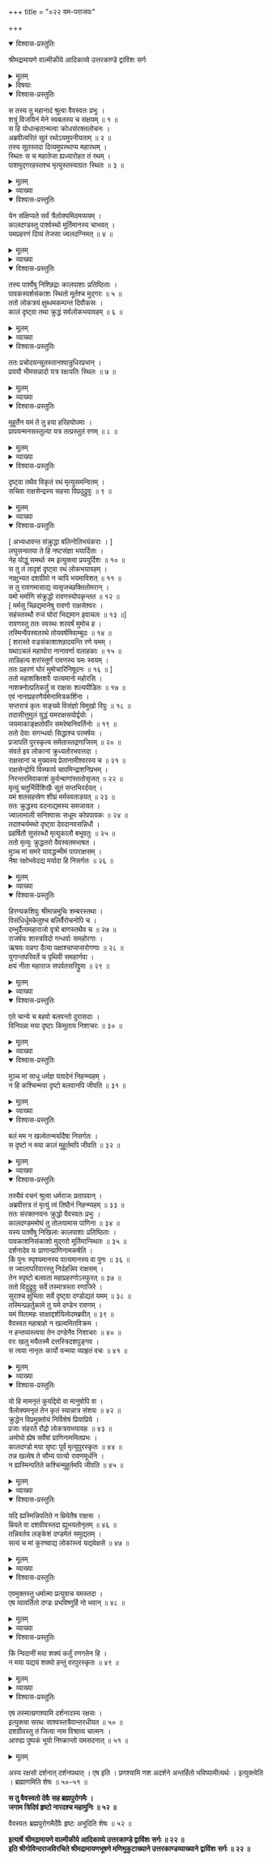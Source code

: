 +++
title = "०२२ यम-पराजयः"

+++

<details open><summary>विश्वास-प्रस्तुतिः</summary>

श्रीमद्रामायणे वाल्मीकीये आदिकाव्ये उत्तरकाण्डे द्वाविंशः सर्गः
</details>

<details><summary>मूलम्</summary>

श्रीमद्रामायणे वाल्मीकीये आदिकाव्ये उत्तरकाण्डे द्वाविंशः सर्गः
</details>

<details><summary>विषयाः</summary>

रावण-कृत--निज-सेना-संक्षय--क्षुभितेन यमेन  
मृत्यु-प्रभृतिभिः सह साटोपं रावणेन सह महा-रण-प्रवर्तनम् ॥ १ ॥  
मृत्युना प्रबली-भवतो रावणस्य मारणाय  
स्व-नियोजनम् अर्थितेन यमेन  
तत्-प्रतिषेध-पूर्वकं  
रावण-संजिहीर्षया निज-चण्ड-दण्डोद्यमने  
स-त्वरम् आविर्-भूतेन ब्रह्मणा  
तं प्रति दण्ड-रावणयोर् उभयोर् अपि  
स्व-दत्त-वरतया ऽन्यतर-पराभवे  
स्वस्यानृत-वचनत्वोक्त्तया  
रावणे दण्ड-पातन-प्रतिषेधनम् ॥ २ ॥  
यमे तद्-वचन-गौरवेण रथादिभिः सहान्तर्धानं गते  
रावणेन जय-घोषण-पूर्वकं पुष्पकारोहणेन निर्गमनम् ॥ ३ ॥
</details>

<details open><summary>विश्वास-प्रस्तुतिः</summary>

स तस्य तु महानादं श्रुत्वा वैवस्वतः प्रभुः ।  
शत्रुं विजयिनं मेने स्वबलस्य च संक्षयम् ॥ १ ॥  
स हि योधान्हतान्मत्वा क्रोधसंरक्तलोचनः ।  
अब्रवीत्वरितं सूतं रथोऽयमुपनीयताम् ॥ २ ॥  
तस्य सूतस्तदा दिव्यमुपस्थाप्य महारथम् ।  
स्थितः स च महातेजा ह्यध्यारोहत तं रथम् ।  
पाशमुद्गरहस्तश्च मृत्युस्तस्याग्रतः स्थितः ॥ ३ ॥
</details>

<details><summary>मूलम्</summary>

स तस्य तु महानादं श्रुत्वा वैवस्वतः प्रभुः ।  
शत्रुं विजयिनं मेने स्वबलस्य च संक्षयम् ॥ १ ॥  
स हि योधान्हतान्मत्वा क्रोधसंरक्तलोचनः ।  
अब्रवीत्वरितं सूतं रथोऽयमुपनीयताम् ॥ २ ॥  
तस्य सूतस्तदा दिव्यमुपस्थाप्य महारथम् ।  
स्थितः स च महातेजा ह्यध्यारोहत तं रथम् ।  
पाशमुद्गरहस्तश्च मृत्युस्तस्याग्रतः स्थितः ॥ ३ ॥
</details>

<details><summary>व्याख्या</summary>

उपनीयतामित्यब्रवीदित्यन्वयः ॥ २-३ ॥
</details>

<details open><summary>विश्वास-प्रस्तुतिः</summary>

येन संक्षिप्यते सर्वं त्रैलोक्यमिदमव्ययम् ।  
कालदण्डस्तु पार्श्वस्थो मूर्तिमानस्य चाभवत् ।  
यमप्रहरणं दिव्यं तेजसा ज्वलदग्निमत् ॥ ४ ॥
</details>

<details><summary>मूलम्</summary>

येन संक्षिप्यते सर्वं त्रैलोक्यमिदमव्ययम् ।  
कालदण्डस्तु पार्श्वस्थो मूर्तिमानस्य चाभवत् ।  
यमप्रहरणं दिव्यं तेजसा ज्वलदग्निमत् ॥ ४ ॥
</details>

<details><summary>व्याख्या</summary>

येन मृत्युना । युगान्ते सर्वं सकृदेव संह्रियत इत्यर्थः । अव्ययं प्रवाहनित्यम् ॥ ४ ॥
</details>

<details open><summary>विश्वास-प्रस्तुतिः</summary>

तस्य पार्श्वेषु निश्छिद्राः कालपाशाः प्रतिष्ठिताः ।  
पावकस्पर्शसंकाशः स्थितो मूर्तश्च मुद्गरः ॥ ५ ॥  
ततो लोकत्रयं क्षुब्धमकम्पन्त दिवौकसः ।  
कालं दृष्ट्वा तथा क्रुद्धं सर्वलोकभयावहम् ॥ ६ ॥
</details>

<details><summary>मूलम्</summary>

तस्य पार्श्वेषु निश्छिद्राः कालपाशाः प्रतिष्ठिताः ।  
पावकस्पर्शसंकाशः स्थितो मूर्तश्च मुद्गरः ॥ ५ ॥  
ततो लोकत्रयं क्षुब्धमकम्पन्त दिवौकसः ।  
कालं दृष्ट्वा तथा क्रुद्धं सर्वलोकभयावहम् ॥ ६ ॥
</details>

<details><summary>व्याख्या</summary>

निश्छिद्राः निरन्तराः ॥ ५-६ ॥
</details>

<details open><summary>विश्वास-प्रस्तुतिः</summary>

ततः प्रचोदयन्सूतस्तानश्वान्रुधिरप्रभान् ।  
प्रययौ भीमसन्नादो यत्र रक्षःपतिः स्थितः ॥ ७ ॥
</details>

<details><summary>मूलम्</summary>

ततः प्रचोदयन्सूतस्तानश्वान्रुधिरप्रभान् ।  
प्रययौ भीमसन्नादो यत्र रक्षःपतिः स्थितः ॥ ७ ॥
</details>

<details><summary>व्याख्या</summary>

ततः प्रचोदयन्सूतस्तान्हयान्रुधिरप्रभानित्यत्र चो इति गायत्री ॥ ७ ॥
</details>

<details open><summary>विश्वास-प्रस्तुतिः</summary>

मुहूर्तेन यमं ते तु हया हरिहयोपमाः ।  
प्रापयन्मनसस्तुल्या यत्र तत्प्रस्तुतं रणम् ॥ ८ ॥
</details>

<details><summary>मूलम्</summary>

मुहूर्तेन यमं ते तु हया हरिहयोपमाः ।  
प्रापयन्मनसस्तुल्या यत्र तत्प्रस्तुतं रणम् ॥ ८ ॥
</details>

<details><summary>व्याख्या</summary>

मनस्तुल्याः मनस्तुल्यवेगा इत्यर्थः ॥ ८ ॥
</details>

<details open><summary>विश्वास-प्रस्तुतिः</summary>

दृष्ट्वा तथैव विकृतं रथं मृत्युसमन्वितम् ।  
सचिवा राक्षसेन्द्रस्य सहसा विप्रदुद्रुवुः ॥ ९ ॥
</details>

<details><summary>मूलम्</summary>

दृष्ट्वा तथैव विकृतं रथं मृत्युसमन्वितम् ।  
सचिवा राक्षसेन्द्रस्य सहसा विप्रदुद्रुवुः ॥ ९ ॥
</details>

<details><summary>व्याख्या</summary>

विकृतं घोरसन्नाहरूपविकारवन्तम् ॥ ९ ॥
</details>

<details open><summary>विश्वास-प्रस्तुतिः</summary>

\[ अभ्यधावन्त संक्रुद्धा बलिनोतिभयंकराः । \]  
लघुसन्वतया ते हि नष्टसंज्ञा भयार्दिताः ।  
नेह योद्धुं समर्थाः स्म इत्युक्त्वा प्रययुर्दिशः ॥ १० ॥  
स तु तं तादृशं दृष्ट्वा रथं लोकभयावहम् ।  
नाक्षुभ्यत दशग्रीवो न चापि भयमाविशत् ॥ ११ ॥  
स तु रावणमासाद्य व्यसृजच्छक्तितोमरान् ।  
यमो मर्माणि संक्रुद्धो रावणस्योपकृन्तत ॥ १२ ॥  
\[ मर्मसु च्छिद्यमानेषु रावणो राक्षसेश्वरः ।  
सहंस्तस्थौ रुजं घोरां भिद्यमान इवाचलः ॥ १३ ॥\]  
रावणस्तु ततः स्वस्थः शरवर्षं मुमोच ह ।  
तस्मिन्वैवस्वतरथे तोयवर्षमिवाम्बुदः ॥ १४ ॥  
\[ शरास्ते वज्रसंकाशाश्छादयन्ति रणे यमम् ।  
यथाऽचलं महाघोरा नानावर्णा वलाहकाः ॥ १५ ॥  
तान्निहत्य शरांस्तूर्णं रावणस्य यमः स्वयम् ।  
ततः प्रहरणं घोरं मुमोचारिनिषूदनः ॥ १६ ॥ \]  
ततो महाशक्तिशरैः पात्यमानो महोरसि ।  
नाशक्नोत्प्रतिकर्तुं स राक्षसः शल्यपीडितः ॥ १७ ॥  
एवं नानाप्रहरणैर्यमेनामित्रकर्शिना ।  
सप्तरात्रं कृतः सङ्ख्ये विसंज्ञो विमुखो रिपुः ॥ १८ ॥  
तदासीत्तुमुलं युद्धं यमराक्षसयोर्द्वयोः ।  
जयमाकाङ्क्षतोर्वीर समरेष्वनिवर्तिनोः ॥ १९ ॥  
ततो देवाः सगन्धर्वाः सिद्धाश्च परमर्षयः ।  
प्रजापतिं पुरस्कृत्य समेतास्तद्रणाजिरम् ॥ २० ॥  
संवर्त इव लोकानां क्रुध्यतोरभवत्तदा ।  
राक्षसानां च मुख्यस्य प्रेतानामीश्वरस्य च ॥ २१ ॥  
राक्षसेन्द्रोपि विस्फार्य चापमिन्द्राशनिप्रभम् ।  
निरन्तरमिवाकाशं कुर्वन्बाणांस्ततोसृजत् ॥ २२ ॥  
मृत्युं चतुर्भिर्विशिखैः सूतं सप्तभिरर्दयत् ।  
यमं शतसहस्रेण शीघ्रं मर्मस्वताडयत् ॥ २३ ॥  
ततः क्रुद्धस्य वदनाद्यमस्य समजायत ।  
ज्वालामाली सनिश्वासः सधूमः कोपपावकः ॥ २४ ॥  
तदाश्चर्यमथो दृष्ट्वा देवदानवसन्निधौ ।  
प्रहर्षितौ सुसंरब्धौ मृत्युकालौ बभूवतुः ॥ २५ ॥  
ततो मृत्युः क्रुद्धतरो वैवस्वतमभाषत ।  
मुञ्च मां समरे यावद्धन्मीमं पापराक्षसम् ।  
नैषा रक्षोभवेदद्य मर्यादा हि निसर्गतः ॥ २६ ॥
</details>

<details><summary>मूलम्</summary>

\[ अभ्यधावन्त संक्रुद्धा बलिनोतिभयंकराः । \]  
लघुसन्वतया ते हि नष्टसंज्ञा भयार्दिताः ।  
नेह योद्धुं समर्थाः स्म इत्युक्त्वा प्रययुर्दिशः ॥ १० ॥  
स तु तं तादृशं दृष्ट्वा रथं लोकभयावहम् ।  
नाक्षुभ्यत दशग्रीवो न चापि भयमाविशत् ॥ ११ ॥  
स तु रावणमासाद्य व्यसृजच्छक्तितोमरान् ।  
यमो मर्माणि संक्रुद्धो रावणस्योपकृन्तत ॥ १२ ॥  
\[ मर्मसु च्छिद्यमानेषु रावणो राक्षसेश्वरः ।  
सहंस्तस्थौ रुजं घोरां भिद्यमान इवाचलः ॥ १३ ॥\]  
रावणस्तु ततः स्वस्थः शरवर्षं मुमोच ह ।  
तस्मिन्वैवस्वतरथे तोयवर्षमिवाम्बुदः ॥ १४ ॥  
\[ शरास्ते वज्रसंकाशाश्छादयन्ति रणे यमम् ।  
यथाऽचलं महाघोरा नानावर्णा वलाहकाः ॥ १५ ॥  
तान्निहत्य शरांस्तूर्णं रावणस्य यमः स्वयम् ।  
ततः प्रहरणं घोरं मुमोचारिनिषूदनः ॥ १६ ॥ \]  
ततो महाशक्तिशरैः पात्यमानो महोरसि ।  
नाशक्नोत्प्रतिकर्तुं स राक्षसः शल्यपीडितः ॥ १७ ॥  
एवं नानाप्रहरणैर्यमेनामित्रकर्शिना ।  
सप्तरात्रं कृतः सङ्ख्ये विसंज्ञो विमुखो रिपुः ॥ १८ ॥  
तदासीत्तुमुलं युद्धं यमराक्षसयोर्द्वयोः ।  
जयमाकाङ्क्षतोर्वीर समरेष्वनिवर्तिनोः ॥ १९ ॥  
ततो देवाः सगन्धर्वाः सिद्धाश्च परमर्षयः ।  
प्रजापतिं पुरस्कृत्य समेतास्तद्रणाजिरम् ॥ २० ॥  
संवर्त इव लोकानां क्रुध्यतोरभवत्तदा ।  
राक्षसानां च मुख्यस्य प्रेतानामीश्वरस्य च ॥ २१ ॥  
राक्षसेन्द्रोपि विस्फार्य चापमिन्द्राशनिप्रभम् ।  
निरन्तरमिवाकाशं कुर्वन्बाणांस्ततोसृजत् ॥ २२ ॥  
मृत्युं चतुर्भिर्विशिखैः सूतं सप्तभिरर्दयत् ।  
यमं शतसहस्रेण शीघ्रं मर्मस्वताडयत् ॥ २३ ॥  
ततः क्रुद्धस्य वदनाद्यमस्य समजायत ।  
ज्वालामाली सनिश्वासः सधूमः कोपपावकः ॥ २४ ॥  
तदाश्चर्यमथो दृष्ट्वा देवदानवसन्निधौ ।  
प्रहर्षितौ सुसंरब्धौ मृत्युकालौ बभूवतुः ॥ २५ ॥  
ततो मृत्युः क्रुद्धतरो वैवस्वतमभाषत ।  
मुञ्च मां समरे यावद्धन्मीमं पापराक्षसम् ।  
नैषा रक्षोभवेदद्य मर्यादा हि निसर्गतः ॥ २६ ॥
</details>

<details><summary>व्याख्या</summary>

लघुसत्त्वतया अल्पवीर्यतया ॥ १०-२६ ॥
</details>

<details open><summary>विश्वास-प्रस्तुतिः</summary>

हिरण्यकशिपुः श्रीमान्नमुचिः शम्बरस्तथा ।  
विसंधिर्धूमकेतुश्च बलिर्वैरोचनोपि च ।  
दम्भुर्दैत्यमहाराजो वृत्रो बाणस्तथैव च ॥ २७ ॥  
राजर्षयः शास्त्रविदो गन्धर्वाः समहोरगाः ।  
ऋषयः पन्नगा दैत्या पक्षाश्चाप्यप्सरोगणाः ॥ २८ ॥  
युगान्तपरिवर्ते च पृथिवी समहार्णवा ।  
क्षयं नीता महाराज सपर्वतसरिद्द्रुमा ॥ २९ ॥
</details>

<details><summary>मूलम्</summary>

हिरण्यकशिपुः श्रीमान्नमुचिः शम्बरस्तथा ।  
विसंधिर्धूमकेतुश्च बलिर्वैरोचनोपि च ।  
दम्भुर्दैत्यमहाराजो वृत्रो बाणस्तथैव च ॥ २७ ॥  
राजर्षयः शास्त्रविदो गन्धर्वाः समहोरगाः ।  
ऋषयः पन्नगा दैत्या पक्षाश्चाप्यप्सरोगणाः ॥ २८ ॥  
युगान्तपरिवर्ते च पृथिवी समहार्णवा ।  
क्षयं नीता महाराज सपर्वतसरिद्द्रुमा ॥ २९ ॥
</details>

<details><summary>व्याख्या</summary>

दम्भुर्नाम कश्चिदसुरः ॥ २७-२९ ॥
</details>

<details open><summary>विश्वास-प्रस्तुतिः</summary>

एते चान्ये च बहवो बलवन्तो दुरासदाः ।  
विनिपन्ना मया दृष्टाः किमुताय निशाचरः ॥ ३० ॥
</details>

<details><summary>मूलम्</summary>

एते चान्ये च बहवो बलवन्तो दुरासदाः ।  
विनिपन्ना मया दृष्टाः किमुताय निशाचरः ॥ ३० ॥
</details>

<details><summary>व्याख्या</summary>

विनिपन्नाः विनाशं प्राप्ताः । दृष्टाः दृष्टमात्राः ॥ ३० ॥
</details>

<details open><summary>विश्वास-प्रस्तुतिः</summary>

मुञ्च मां साधु धर्मज्ञ यावदेनं निहन्म्यहम् ।  
न हि कश्चिन्मया दृष्टो बलवानपि जीवति ॥ ३१ ॥
</details>

<details><summary>मूलम्</summary>

मुञ्च मां साधु धर्मज्ञ यावदेनं निहन्म्यहम् ।  
न हि कश्चिन्मया दृष्टो बलवानपि जीवति ॥ ३१ ॥
</details>

<details><summary>व्याख्या</summary>

यावन्निहन्मि निहनिध्यामीत्यर्थः । यावद्योगे भविष्यदर्थे लट् ॥ ३१ ॥
</details>

<details open><summary>विश्वास-प्रस्तुतिः</summary>

बलं मम न खल्वेतन्मर्यादैषा निसर्गतः ।  
स दृष्टो न मया कालं मुहूर्तमपि जीवति ॥ ३२ ॥
</details>

<details><summary>मूलम्</summary>

बलं मम न खल्वेतन्मर्यादैषा निसर्गतः ।  
स दृष्टो न मया कालं मुहूर्तमपि जीवति ॥ ३२ ॥
</details>

<details><summary>व्याख्या</summary>

मयां दृष्टो मुहूर्तमपि न जीवतीत्येतत् मद्वचनं बलं न खलु बलप्रकाशनं न भवति । किंतु निसर्गतः स्वभावतः सिद्धा मर्यादा एषा । अनादिसृष्टिरेवंविधेत्यर्थः । उक्तमर्थमुपसंहरति स दृष्ट इति ॥ ३२ ॥
</details>

<details open><summary>विश्वास-प्रस्तुतिः</summary>

तस्यैवं वचनं श्रुत्वा धर्मराजः प्रतापवान् ।  
अब्रवीत्तत्र तं मृत्युं त्वं तिष्ठैनं निहन्म्यहम् ॥ ३३ ॥  
ततः संरक्तनयनः क्रुद्धो वैवस्वतः प्रभुः ।  
कालदण्डममोघं तु तोलयामास पाणिना ॥ ३४ ॥  
यस्य पार्श्वेषु निखिलाः कालपाशाः प्रतिष्ठिताः ।  
पावकाशनिसंकाशो मुद्गरो मूर्तिमान्स्थितः ॥ ३५ ॥  
दर्शनादेव यः प्राणान्प्राणिनामकर्षति ।  
किं पुनः स्पृश्यमानस्य पात्यमानस्य वा पुनः ॥ ३६ ॥  
स ज्वालापरिवारस्तु निर्दहन्निव राक्षसम् ।  
तेन स्पृष्टो बलवता महाप्रहरणोऽस्फुरत् ॥ ३७ ॥  
ततो विदुद्रुवुः सर्वे तस्मात्रस्ता रणाजिरे ।  
सुराश्च क्षुभिताः सर्वे दृष्ट्वा दण्डोद्यतं यमम् ॥ ३८ ॥  
तस्मिन्प्रहर्तुकामे तु यमे दण्डेन रावणम् ।  
यमं पितामहः साक्षाद्दर्शयित्वेदमब्रवीत् ॥ ३९ ॥  
वैवस्वत महाबाहो न खल्वमितविक्रम ।  
न हन्तव्यस्त्वया तेन दण्डेनैव निशाचरः ॥ ४० ॥  
वरः खलु मयैतस्मै दत्तस्त्रिदशपुङ्गव ।  
स त्वया नानृतः कार्यो यन्मया व्याहृतं वचः ॥ ४१ ॥
</details>

<details><summary>मूलम्</summary>

तस्यैवं वचनं श्रुत्वा धर्मराजः प्रतापवान् ।  
अब्रवीत्तत्र तं मृत्युं त्वं तिष्ठैनं निहन्म्यहम् ॥ ३३ ॥  
ततः संरक्तनयनः क्रुद्धो वैवस्वतः प्रभुः ।  
कालदण्डममोघं तु तोलयामास पाणिना ॥ ३४ ॥  
यस्य पार्श्वेषु निखिलाः कालपाशाः प्रतिष्ठिताः ।  
पावकाशनिसंकाशो मुद्गरो मूर्तिमान्स्थितः ॥ ३५ ॥  
दर्शनादेव यः प्राणान्प्राणिनामकर्षति ।  
किं पुनः स्पृश्यमानस्य पात्यमानस्य वा पुनः ॥ ३६ ॥  
स ज्वालापरिवारस्तु निर्दहन्निव राक्षसम् ।  
तेन स्पृष्टो बलवता महाप्रहरणोऽस्फुरत् ॥ ३७ ॥  
ततो विदुद्रुवुः सर्वे तस्मात्रस्ता रणाजिरे ।  
सुराश्च क्षुभिताः सर्वे दृष्ट्वा दण्डोद्यतं यमम् ॥ ३८ ॥  
तस्मिन्प्रहर्तुकामे तु यमे दण्डेन रावणम् ।  
यमं पितामहः साक्षाद्दर्शयित्वेदमब्रवीत् ॥ ३९ ॥  
वैवस्वत महाबाहो न खल्वमितविक्रम ।  
न हन्तव्यस्त्वया तेन दण्डेनैव निशाचरः ॥ ४० ॥  
वरः खलु मयैतस्मै दत्तस्त्रिदशपुङ्गव ।  
स त्वया नानृतः कार्यो यन्मया व्याहृतं वचः ॥ ४१ ॥
</details>

<details><summary>व्याख्या</summary>

अयमेनं निहन्म्यहं अहमेनमयं निहन्मि । अविलम्बेन हन्मीत्यर्थः ॥ ३३-४१ ॥
</details>

<details open><summary>विश्वास-प्रस्तुतिः</summary>

यो हि मामनृतं कुर्याद्देवो वा मानुषोपि वा ।  
त्रैलोक्यमनृतं तेन कृतं स्यान्नात्र संशयः ॥ ४२ ॥  
क्रुद्धेन विप्रमुक्तोयं निर्विशेषं प्रियाप्रिये ।  
प्रजाः संहरते रौद्रो लोकत्रयभयावहः ॥ ४३ ॥  
अमोघो ह्येष सर्वेषां प्राणिनाममितप्रभः ।  
कालदण्डो मया सृष्टः पूर्वं मृत्युपुरस्कृतः ॥ ४४ ॥  
तन्न खल्वेष ते सौम्य पात्यो रावणमूर्धनि ।  
न ह्यस्मिन्पतिते कश्चिन्मुहूर्तमपि जीवति ॥ ४५ ॥
</details>

<details><summary>मूलम्</summary>

यो हि मामनृतं कुर्याद्देवो वा मानुषोपि वा ।  
त्रैलोक्यमनृतं तेन कृतं स्यान्नात्र संशयः ॥ ४२ ॥  
क्रुद्धेन विप्रमुक्तोयं निर्विशेषं प्रियाप्रिये ।  
प्रजाः संहरते रौद्रो लोकत्रयभयावहः ॥ ४३ ॥  
अमोघो ह्येष सर्वेषां प्राणिनाममितप्रभः ।  
कालदण्डो मया सृष्टः पूर्वं मृत्युपुरस्कृतः ॥ ४४ ॥  
तन्न खल्वेष ते सौम्य पात्यो रावणमूर्धनि ।  
न ह्यस्मिन्पतिते कश्चिन्मुहूर्तमपि जीवति ॥ ४५ ॥
</details>

<details><summary>व्याख्या</summary>

अनृतं असत्यवादिनं कुर्यात् । मृत्युपुरस्कृतः मृत्युना पुरस्कृतः। बहुव्रीहिश्च ॥ ४२-४५ ॥
</details>

<details open><summary>विश्वास-प्रस्तुतिः</summary>

यदि ह्यस्मिन्निपतिते न म्रियेतैष राक्षसः ।  
म्रियते वा दशग्रीवस्तदा ह्युभयतोनृतम् ॥ ४६ ॥  
तन्निवर्तय लङ्केशं दण्डमेतं समुद्यतम् ।  
सत्यं च मां कुरुष्वाद्य लोकांस्त्वं यद्यवेक्षसे ॥ ४७ ॥
</details>

<details><summary>मूलम्</summary>

यदि ह्यस्मिन्निपतिते न म्रियेतैष राक्षसः ।  
म्रियते वा दशग्रीवस्तदा ह्युभयतोनृतम् ॥ ४६ ॥  
तन्निवर्तय लङ्केशं दण्डमेतं समुद्यतम् ।  
सत्यं च मां कुरुष्वाद्य लोकांस्त्वं यद्यवेक्षसे ॥ ४७ ॥
</details>

<details><summary>व्याख्या</summary>

उभयतोनृतं मया कालदण्डस्य मोघत्वसंपादने दण्डस्यानृतत्वं रक्षोमरणोपेक्षणे वरवचनस्यानृतत्वमिति ॥ ४६-४७ ॥
</details>

<details open><summary>विश्वास-प्रस्तुतिः</summary>

एवमुक्तस्तु धर्मात्मा प्रत्युवाच यमस्तदा ।  
एष व्यावर्तितो दण्डः प्रभविष्णुर्हि नो भवान् ॥ ४८ ॥
</details>

<details><summary>मूलम्</summary>

एवमुक्तस्तु धर्मात्मा प्रत्युवाच यमस्तदा ।  
एष व्यावर्तितो दण्डः प्रभविष्णुर्हि नो भवान् ॥ ४८ ॥
</details>

<details><summary>व्याख्या</summary>

प्रभविष्णुः स्वामी ॥ ४८ ॥
</details>

<details open><summary>विश्वास-प्रस्तुतिः</summary>

किं न्विदानीं मया शक्यं कर्तुं रणगतेन हि ।  
न मया यद्ययं शक्यो हन्तुं वरपुरस्कृतः ॥ ४९ ॥
</details>

<details><summary>मूलम्</summary>

किं न्विदानीं मया शक्यं कर्तुं रणगतेन हि ।  
न मया यद्ययं शक्यो हन्तुं वरपुरस्कृतः ॥ ४९ ॥
</details>

<details><summary>व्याख्या</summary>

यद्यस्मान्मया न हन्तव्यस्तस्मादिदानीं मया किंतु शक्यं कर्तुमिति । संचिन्त्येति शेषः ॥ ४९ ॥
</details>

<details open><summary>विश्वास-प्रस्तुतिः</summary>

एष तस्मात्प्रणश्यामि दर्शनादस्य रक्षसः ।  
इत्युक्त्वा सरथः साश्वस्तत्रैवान्तरधीयत ॥ ५० ॥  
दशग्रीवस्तु तं जित्वा नाम विश्राव्य चात्मनः ।  
आरुह्य पुष्पकं भूयो निष्क्रान्तो यमसदनात् ॥ ५१ ॥
</details>

<details><summary>मूलम्</summary>

एष तस्मात्प्रणश्यामि दर्शनादस्य रक्षसः ।  
इत्युक्त्वा सरथः साश्वस्तत्रैवान्तरधीयत ॥ ५० ॥  
दशग्रीवस्तु तं जित्वा नाम विश्राव्य चात्मनः ।  
आरुह्य पुष्पकं भूयो निष्क्रान्तो यमसदनात् ॥ ५१ ॥
</details>

अस्य रक्षसो दर्शनात् दर्शनपथात् । एष इति । प्रणश्यामि णश अदर्शने अन्तर्हितो भविष्यामीत्यर्थः । इत्युक्त्वेति । ब्रह्माणमिति शेषः ॥ ५०-५१ ॥

**स तु वैवस्वतो देवैः सह ब्रह्मपुरोगमैः ।  
जगाम त्रिदिवं हृष्टो नारदश्च महामुनिः ॥ ५२ ॥**

वैवस्वतः ब्रह्मपुरोगमैर्देवैः हृष्टः अभूदिति शेषः ॥ ५२ ॥

**इत्यार्षे श्रीमद्रामायणे वाल्मीकीये आदिकाव्ये उत्तरकाण्डे द्वाविंशः सर्गः ॥ २२ ॥  
इति श्रीगोविन्दराजविरचिते श्रीमद्रामायणभूषणे मणिमुकुटाख्याने उत्तरकाण्डव्याख्याने द्वाविंशः सर्गः ॥ २२ ॥**
